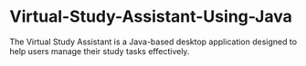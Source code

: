 # Virtual-Study-Assistant-Using-Java
The Virtual Study Assistant is a Java-based desktop application designed to help users manage their study tasks effectively. 
